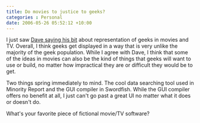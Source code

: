 ```yaml
---
title: Do movies to justice to geeks?
categories : Personal
date: 2006-05-26 05:52:12 +10:00
---
```


I just saw [Dave saying his bit][0] about representation of geeks in movies and TV. Overall, I think geeks get displayed in a way that is very unlike the majority of the geek population. While I agree with Dave, I think that some of the ideas in movies can also be the kind of things that geeks will want to use or build, no matter how impractical they are or difficult they would be to get. 

Two things spring immediately to mind. The cool data searching tool used in Minority Report and the GUI compiler in Swordfish. While the GUI compiler offers no benefit at all, I just can't go past a great UI no matter what it does or doesn't do.

What's your favorite piece of fictional movie/TV software?

[0]: http://blogs.msdn.com/davidlem/archive/2006/05/24/605876.aspx
